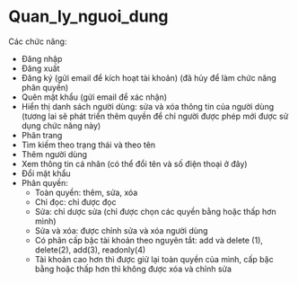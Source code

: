# Quan_ly_nguoi_dung
Các chức năng:
- Đăng nhập
- Đăng xuất
- Đăng ký (gửi email để kích hoạt tài khoản) (đã hủy để làm chức năng phân quyền)
- Quên mật khẩu (gửi email để xác nhận)
- Hiển thị danh sách người dùng: sửa và xóa thông tin của người dùng (tương lai sẽ phát triển thêm quyền để chỉ người được phép mới được sử dụng chức năng này)
- Phân trang
- Tìm kiếm theo trạng thái và theo tên
- Thêm người dùng
- Xem thông tin cá nhân (có thể đổi tên và số điện thoại ở đây)
- Đổi mật khẩu
- Phân quyền:
  + Toàn quyền: thêm, sửa, xóa
  + Chỉ đọc: chỉ được đọc
  + Sửa: chỉ dược sửa (chỉ được chọn các quyền bằng hoặc thấp hơn mình)
  + Sửa và xóa: được chỉnh sửa và xóa người dùng
  + Có phân cấp bậc tài khoản theo nguyên tắt: add và delete (1), delete(2), add(3), readonly(4)
  + Tài khoản cao hơn thì được giử lại toàn quyền của mình, cấp bậc bằng hoặc thấp hơn thì không được xóa và chỉnh sửa
